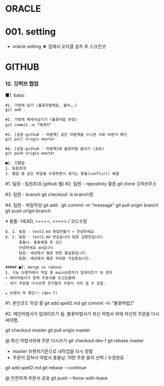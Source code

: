 # ORACLE
# 001. setting
- oracle setting
★ 집에서 오라클 설치 후 스크린샷


# GITHUB
### 12. 깃허브 협업
■1. basic 
```
#1. 가방에 담기 (불꽃마법재료, 불씨,,)
git add .

#2. 가방에 메세지남기기 (불꽃마법 완성)
git commit -m "메세지"

#3. [공용-github - 마법책] 같은 마법책을 쓰니깐 서로 바뀐거 확인
git pull origin master

#4. [공용-github - 마법책]에 불꽃마법 올리기 (공유)
git push origin master

■2. 깃협업
1. 팀원초대
2. 협업 중 같은 파일을 수정하면서 생기는 충돌(conflict) 해결

```
#1. 팀장 - 팀원초대 (github 웹)
#2. 팀원 - repositoty 클론
git clone 깃허브주소

#3. 팀원 - branch
git checkout -b branch명

#4. 팀원 - 파일작성
git add .
git commit -m "message"
git pull origin branch
git push origin branch

※ 충돌- HEAD, =====, >>>>> / 코드수정
```
Q. 1. 팀장 - test2.md 파일만들기 > 안녕하세요 
Q. 2. 팀원 - test2.md 반갑습니다 팀원 김영민입니다.
      충돌시- 충동해결 후 코드 
      안녕하세요 oo입니다.
      팀장: 세상에서 젤로 멋찐 홍길동입니다.
      팀원: 세상에서 젤로 귀여운 가길동입니다.

##### ■3. merge vs rebase
1. 기능 브랜치에서 작업 중 main브랜치가 업데이트가 된 경우
> 여러마법사가 함께 주문서를 쓰고있을때 
- 내가 주문을 다시쓰면 친구들의 주문이 사라 질 수 있음.

★ 브랜치 꼭 확인!! (dev-f)
```
#1. 본인코드 작성 중 
  git add spell2.md
  git commit -m "불꽃마법2"

#2. 메인마법서가 업데이트가 됨.
  불꽃마법사가 최신 마법서 위에 자신의 주문을 다시 써야함.

  git checkout master
  git pull origin master
 

 @ 최신 마법서위에 주문 다시쓰기 
   git checkout dev-f
   git rebase master  
   - master 브랜치기준으로 내작업을 다시 정렬 
   - 주문이 겹쳐서 마법서 충돌남. 어떤 주문 쓸지 선택 / 수정완료

   git add spell2.md 
   git rebase --continue

 @ 안전하게 주문서 공유
   git push --force-with-lease